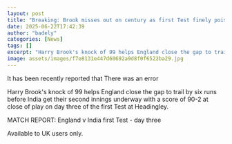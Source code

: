 ```yaml
---
layout: post
title: "Breaking: Brook misses out on century as first Test finely poised on day three"
date: 2025-06-22T17:42:39
author: "badely"
categories: [News]
tags: []
excerpt: "Harry Brook's knock of 99 helps England close the gap to trail by six runs before India get their second innings underway with a score of 90-2 at clos"
image: assets/images/f7e8131e447d60692a9d8f0f6522ba29.jpg
---
```


It has been recently reported that There was an error

Harry Brook's knock of 99 helps England close the gap to trail by six runs before India get their second innings underway with a score of 90-2 at close of play on day three of the first Test at Headingley.

MATCH REPORT: England v India first Test - day three

Available to UK users only.

